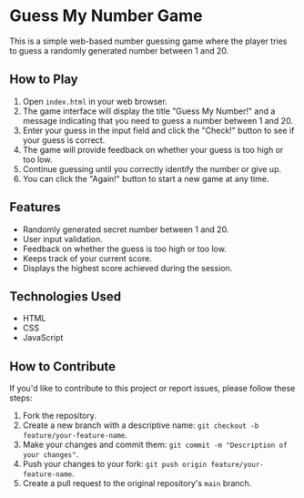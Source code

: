 # Guess My Number Game

This is a simple web-based number guessing game where the player tries to guess a randomly generated number between 1 and 20.

## How to Play

1. Open `index.html` in your web browser.
2. The game interface will display the title "Guess My Number!" and a message indicating that you need to guess a number between 1 and 20.
3. Enter your guess in the input field and click the "Check!" button to see if your guess is correct.
4. The game will provide feedback on whether your guess is too high or too low.
5. Continue guessing until you correctly identify the number or give up.
6. You can click the "Again!" button to start a new game at any time.

## Features

- Randomly generated secret number between 1 and 20.
- User input validation.
- Feedback on whether the guess is too high or too low.
- Keeps track of your current score.
- Displays the highest score achieved during the session.

## Technologies Used

- HTML
- CSS
- JavaScript

## How to Contribute

If you'd like to contribute to this project or report issues, please follow these steps:

1. Fork the repository.
2. Create a new branch with a descriptive name: `git checkout -b feature/your-feature-name`.
3. Make your changes and commit them: `git commit -m "Description of your changes"`.
4. Push your changes to your fork: `git push origin feature/your-feature-name`.
5. Create a pull request to the original repository's `main` branch.

